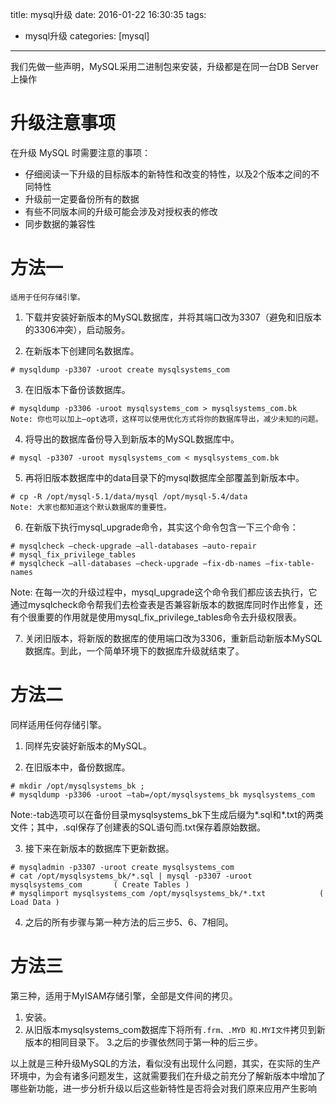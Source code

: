title: mysql升级
date: 2016-01-22 16:30:35
tags:
 - mysql升级
categories: [mysql]

---
我们先做一些声明，MySQL采用二进制包来安装，升级都是在同一台DB Server上操作
# 升级注意事项 
在升级 MySQL 时需要注意的事项：
- 仔细阅读一下升级的目标版本的新特性和改变的特性，以及2个版本之间的不同特性
- 升级前一定要备份所有的数据
- 有些不同版本间的升级可能会涉及对授权表的修改
- 同步数据的兼容性

# 方法一
`适用于任何存储引擎。`
1. 下载并安装好新版本的MySQL数据库，并将其端口改为3307（避免和旧版本的3306冲突），启动服务。

2. 在新版本下创建同名数据库。
```
# mysqldump -p3307 -uroot create mysqlsystems_com
```
3. 在旧版本下备份该数据库。
```
# mysqldump -p3306 -uroot mysqlsystems_com > mysqlsystems_com.bk
Note: 你也可以加上–opt选项，这样可以使用优化方式将你的数据库导出，减少未知的问题。
```
4. 将导出的数据库备份导入到新版本的MySQL数据库中。
```
# mysql -p3307 -uroot mysqlsystems_com < mysqlsystems_com.bk
```
5. 再将旧版本数据库中的data目录下的mysql数据库全部覆盖到新版本中。
```
# cp -R /opt/mysql-5.1/data/mysql /opt/mysql-5.4/data
Note: 大家也都知道这个默认数据库的重要性。
```
6. 在新版下执行mysql_upgrade命令，其实这个命令包含一下三个命令：
```
# mysqlcheck –check-upgrade –all-databases –auto-repair
# mysql_fix_privilege_tables
# mysqlcheck –all-databases –check-upgrade –fix-db-names –fix-table-names
```
Note: 在每一次的升级过程中，mysql_upgrade这个命令我们都应该去执行，它通过mysqlcheck命令帮我们去检查表是否兼容新版本的数据库同时作出修复，还有个很重要的作用就是使用mysql_fix_privilege_tables命令去升级权限表。

7. 关闭旧版本，将新版的数据库的使用端口改为3306，重新启动新版本MySQL数据库。到此，一个简单环境下的数据库升级就结束了。

# 方法二
同样适用任何存储引擎。
1. 同样先安装好新版本的MySQL。

2. 在旧版本中，备份数据库。
```
# mkdir /opt/mysqlsystems_bk ;
# mysqldump -p3306 -uroot –tab=/opt/mysqlsystems_bk mysqlsystems_com
```
Note:-tab选项可以在备份目录mysqlsystems_bk下生成后缀为*.sql和*.txt的两类文件；其中，.sql保存了创建表的SQL语句而.txt保存着原始数据。

3. 接下来在新版本的数据库下更新数据。
```
# mysqladmin -p3307 -uroot create mysqlsystems_com
# cat /opt/mysqlsystems_bk/*.sql | mysql -p3307 -uroot mysqlsystems_com       ( Create Tables )
# mysqlimport mysqlsystems_com /opt/mysqlsystems_bk/*.txt            ( Load Data )
```
4. 之后的所有步骤与第一种方法的后三步5、6、7相同。

# 方法三
第三种，适用于MyISAM存储引擎，全部是文件间的拷贝。
1. 安装。
2. 从旧版本mysqlsystems_com数据库下将所有`.frm、.MYD 和.MYI文件`拷贝到新版本的相同目录下。
3.之后的步骤依然同于第一种的后三步。

以上就是三种升级MySQL的方法，看似没有出现什么问题，其实，在实际的生产环境中，为会有诸多问题发生，这就需要我们在升级之前充分了解新版本中增加了哪些新功能，进一步分析升级以后这些新特性是否将会对我们原来应用产生影响

